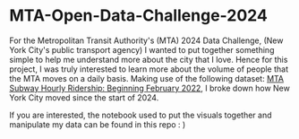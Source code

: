 # MTA-Open-Data-Challenge-2024

For the Metropolitan Transit Authority's (MTA) 2024 Data Challenge, (New York City's public transport agency) I wanted to put together something simple to help me understand more about the city that I love. Hence for this project, I was truly interested to learn more about the volume of people that the MTA moves on a daily basis. Making use of the following dataset: [MTA Subway Hourly Ridership: Beginning February 2022](https://data.ny.gov/Transportation/MTA-Subway-Hourly-Ridership-Beginning-February-202/wujg-7c2s/about_data), I broke down how New York City moved since the start of 2024.

If you are interested, the notebook used to put the visuals together and manipulate my data can be found in this repo : ) 


